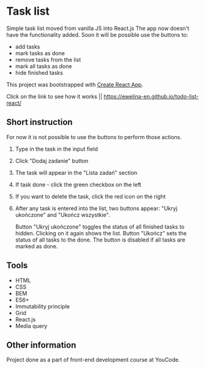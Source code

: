 # Task list

Simple task list moved from vanilla JS into React.js The app now doesn't have the functionality added. Soon it will be possible use the buttons to:

- add tasks
- mark tasks as done
- remove tasks from the list
- mark all tasks as done
- hide finished tasks

This project was bootstrapped with [Create React App](https://github.com/facebook/create-react-app).

Click on the link to see how it works || https://ewelina-en.github.io/todo-list-react/

## Short instruction

For now it is not possible to use the buttons to perform those actions.
1. Type in the task in the input field
2. Click "Dodaj zadanie" button
3. The task will appear in the "Lista zadań" section
4. If task done - click the green checkbox on the left
5. If you want to delete the task, click the red icon on the right
6. After any task is entered into the list, two buttons appear: "Ukryj ukończone" and "Ukończ wszystkie".

    Button "Ukryj ukończone" toggles the status of all finished tasks to hidden. Clicking on it again shows the list.
    Button "Ukończ" sets the status of all tasks to the done. The button is disabled if all tasks are marked as done.

## Tools

- HTML
- CSS
- BEM
- ES6+
- Immutability principle
- Grid
- React.js
- Media query

## Other information

Project done as a part of front-end development course at YouCode.

